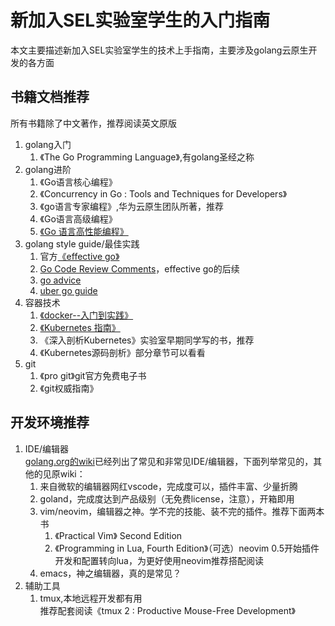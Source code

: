# 新加入SEL实验室学生的入门指南
本文主要描述新加入SEL实验室学生的技术上手指南，主要涉及golang云原生开发的各方面

## 书籍文档推荐
所有书籍除了中文著作，推荐阅读英文原版

1. golang入门
	1. 《The Go Programming Language》,有golang圣经之称
1. golang进阶
	1. 《Go语言核心编程》
	1. 《Concurrency in Go : Tools and Techniques for Developers》
	1. 《go语言专家编程》,华为云原生团队所著，推荐
	1. 《Go语言高级编程》
	1. [《Go 语言高性能编程》](https://geektutu.com/post/high-performance-go.html)
1. golang style guide/最佳实践
	1. 官方[《effective go》](https://golang.org/doc/effective_go.html)
	1. [Go Code Review Comments](https://github.com/golang/go/wiki/CodeReviewComments)，effective go的后续
	1. [go advice](https://github.com/cristaloleg/go-advice)
	1. [uber go guide](https://github.com/uber-go/guide)
1.  容器技术
	1. [《docker--入门到实践》](https://yeasy.gitbook.io/docker_practice/)
	1. [《Kubernetes 指南》](https://github.com/feiskyer/kubernetes-handbook)
	1. 《深入剖析Kubernetes》实验室早期同学写的书，推荐
	1. 《Kubernetes源码剖析》部分章节可以看看
1. git
	1. 《pro git》git官方免费电子书
	1. 《git权威指南》

## 开发环境推荐
1. IDE/编辑器  
[golang.org的wiki](https://github.com/golang/go/wiki/IDEsAndTextEditorPlugins)已经列出了常见和非常见IDE/编辑器，下面列举常见的，其他的见原wiki：
	1. 来自微软的编辑器网红vscode，完成度可以，插件丰富、少量折腾
	1. goland，完成度达到产品级别（无免费license，注意），开箱即用
	1. vim/neovim，编辑器之神。学不完的技能、装不完的插件。推荐下面两本书  
		1. 《Practical Vim》 Second Edition
		1. 《Programming in Lua, Fourth Edition》（可选）neovim 0.5开始插件开发和配置转向lua，为更好使用neovim推荐搭配阅读
	1. emacs，神之编辑器，真的是常见？
1. 辅助工具
	1. tmux,本地远程开发都有用  
	推荐配套阅读《tmux 2 : Productive Mouse-Free Development》

